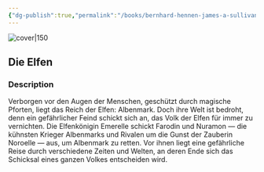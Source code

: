 ```yaml
---
{"dg-publish":true,"permalink":"/books/bernhard-hennen-james-a-sullivan-die-elfen/","title":"\"Die Elfen\"","tags":["Fantasy"]}
---
```




![cover|150](http://books.google.com/books/content?id=-Rd77KixmlEC&printsec=frontcover&img=1&zoom=1&edge=curl&source=gbs_api)

## Die Elfen

### Description

Verborgen vor den Augen der Menschen, geschützt durch magische Pforten, liegt das Reich der Elfen: Albenmark. Doch ihre Welt ist bedroht, denn ein gefährlicher Feind schickt sich an, das Volk der Elfen für immer zu vernichten. Die Elfenkönigin Emerelle schickt Farodin und Nuramon — die kühnsten Krieger Albenmarks und Rivalen um die Gunst der Zauberin Noroelle — aus, um Albenmark zu retten. Vor ihnen liegt eine gefährliche Reise durch verschiedene Zeiten und Welten, an deren Ende sich das Schicksal eines ganzen Volkes entscheiden wird.
```
